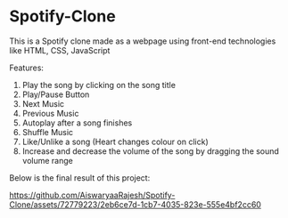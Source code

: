 # Spotify-Clone
This is a Spotify clone made as a webpage using front-end technologies like HTML, CSS, JavaScript

Features:
1) Play the song by clicking on the song title
2) Play/Pause Button
3) Next Music
4) Previous Music
5) Autoplay after a song finishes
6) Shuffle Music
7) Like/Unlike a song (Heart changes colour on click)
8) Increase and decrease the volume of the song by dragging the sound volume range

Below is the final result of this project:


https://github.com/AiswaryaaRajesh/Spotify-Clone/assets/72779223/2eb6ce7d-1cb7-4035-823e-555e4bf2cc60

